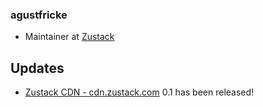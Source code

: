 ### agustfricke

-  Maintainer at [Zustack](https://github.com/zustack)
  
## Updates
  - [Zustack CDN - cdn.zustack.com](https://cdn.zustack.com/dashboard) 0.1 has been released! 



